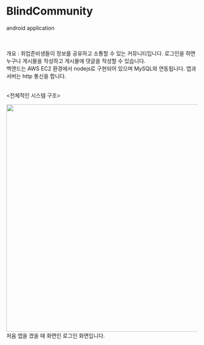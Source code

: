 # BlindCommunity
 android application
 
  </br>
 </br>
 개요 : 취업준비생들이 정보를 공유하고 소통할 수 있는 커뮤니티입니다. 로그인을 하면 누구나 게시물을 작성하고 게시물에 댓글을 작성할 수 있습니다.  
 </br>
 백앤드는 AWS EC2 환경에서 nodejs로 구현되어 있으며 MySQL와 연동됩니다. 앱과 서버는 http 통신을 합니다.
  </br>
 </br>
 
<전체적인 시스템 구조>
<div>
<img width = "600" src = "https://github.com/yeon-kyu/Android_application_BlindCommunity/blob/main/%EC%8A%A4%ED%81%AC%EB%A6%B0%EC%83%B7/%EB%A1%9C%EA%B7%B8%EC%9D%B8.jpg">
 </div>
처음 앱을 켰을 때 화면인 로그인 화면입니다. </br>
 </br>
 </br>
